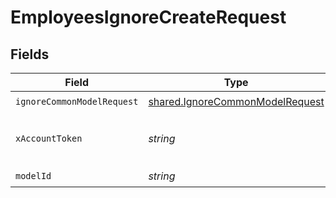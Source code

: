 # EmployeesIgnoreCreateRequest


## Fields

| Field                                                                                     | Type                                                                                      | Required                                                                                  | Description                                                                               |
| ----------------------------------------------------------------------------------------- | ----------------------------------------------------------------------------------------- | ----------------------------------------------------------------------------------------- | ----------------------------------------------------------------------------------------- |
| `ignoreCommonModelRequest`                                                                | [shared.IgnoreCommonModelRequest](../../../sdk/models/shared/ignorecommonmodelrequest.md) | :heavy_check_mark:                                                                        | N/A                                                                                       |
| `xAccountToken`                                                                           | *string*                                                                                  | :heavy_check_mark:                                                                        | Token identifying the end user.                                                           |
| `modelId`                                                                                 | *string*                                                                                  | :heavy_check_mark:                                                                        | N/A                                                                                       |